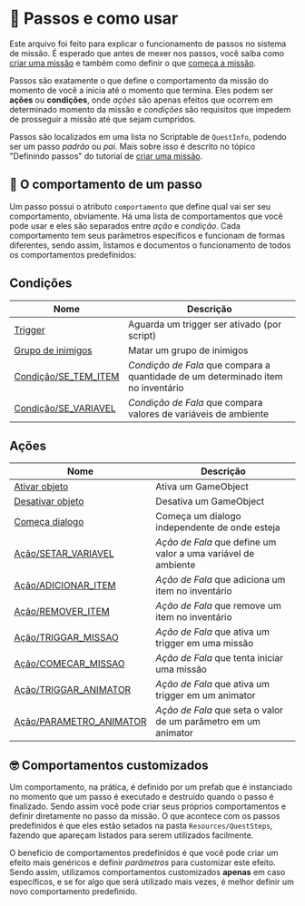 ﻿# 🏃 Passos e como usar

Este arquivo foi feito para explicar o funcionamento de passos no sistema de missão. É esperado que antes de mexer nos passos, você saiba como [criar uma missão](./criar_missao.md) e também como definir o que [começa a missão](./comecar_missao.md).

Passos são exatamente o que define o comportamento da missão do momento de você a inicia até o momento que termina. Eles podem ser **ações** ou **condições**, onde *ações* são apenas efeitos que ocorrem em determinado momento da missão e *condições* são requisitos que impedem de prosseguir a missão até que sejam cumpridos.

Passos são localizados em uma lista no Scriptable de `QuestInfo`, podendo ser um passo *padrão*  ou *pai*. Mais sobre isso é descrito no tópico "Definindo passos" do tutorial de [criar uma missão](./criar_missao.md). 

## 🦶 O comportamento de um passo

Um passo possui o atributo `comportamento` que define qual vai ser seu comportamento, obviamente. Há uma lista de comportamentos que você pode usar e eles são separados entre *ação* e *condição*. Cada comportamento tem seus parâmetros específicos e funcionam de formas diferentes, sendo assim, listamos e documentos o funcionamento de todos os comportamentos predefinidos:

## Condições
|Nome|Descrição|
|--|--|
| [Trigger](./comportamentos/QuestTriggerStep.md) | Aguarda um trigger ser ativado (por script) |
| [Grupo de inimigos](./comportamentos/QuestGrupoInimigosStep.md) | Matar um grupo de inimigos |
| [Condição/SE_TEM_ITEM](./comportamentos/Condicao_SE_TEM_ITEM.md) | *Condição de Fala* que compara a quantidade de um determinado item no inventário |
| [Condição/SE_VARIAVEL](./comportamentos/Condicao_SE_VARIAVEL.md) | *Condição de Fala* que compara valores de variáveis de ambiente |

## Ações
|Nome|Descrição|
|--|--|
| [Ativar objeto](./comportamentos/QuestActivateStep.md) | Ativa um GameObject |
| [Desativar objeto](./comportamentos/QuestDeactivateStep.md) | Desativa um GameObject |
| [Começa dialogo](./comportamentos/QuestFalaStep.md) | Começa um dialogo independente de onde esteja |
| [Ação/SETAR_VARIAVEL](./comportamentos/Acao_SETAR_VARIAVEL.md) | *Ação de Fala* que define um valor a uma variável de ambiente |
| [Ação/ADICIONAR_ITEM](./comportamentos/Acao_ADICIONAR_ITEM.md) | *Ação de Fala* que adiciona um item no inventário |
| [Ação/REMOVER_ITEM](./comportamentos/Acao_REMOVER_ITEM.md) | *Ação de Fala* que remove um item no inventário |
| [Ação/TRIGGAR_MISSAO](./comportamentos/Acao_TRIGGAR_MISSAO.md) | *Ação de Fala* que ativa um trigger em uma missão |
| [Ação/COMECAR_MISSAO](./comportamentos/Acao_COMECAR_MISSAO.md) | *Ação de Fala* que tenta iniciar uma missão |
| [Ação/TRIGGAR_ANIMATOR](./comportamentos/Acao_TRIGGAR_ANIMATOR.md) | *Ação de Fala* que ativa um trigger em um animator |
| [Ação/PARAMETRO_ANIMATOR](./comportamentos/Acao_PARAMETRO_ANIMATOR.md) | *Ação de Fala* que seta o valor de um parâmetro em um animator |


## 🤓 Comportamentos customizados
Um comportamento, na prática, é definido por um prefab que é instanciado no momento que um passo é executado e destruído quando o passo é finalizado. Sendo assim você pode criar seus próprios comportamentos e definir diretamente no passo da missão. O que acontece com os passos predefinidos é que eles estão setados na pasta `Resources/QuestSteps`, fazendo que apareçam listados para serem utilizados facilmente. 

O beneficio de comportamentos predefinidos é que você pode criar um efeito mais genéricos e definir *parâmetros* para customizar este efeito. Sendo assim, utilizamos comportamentos customizados **apenas** em caso específicos, e se for algo que será utilizado mais vezes, é melhor definir um novo comportamento predefinido.



